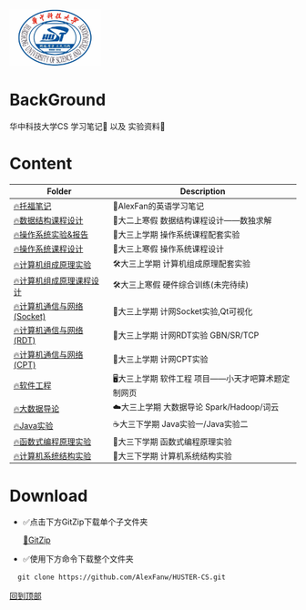 <img src="./asset/hust.jpg" width="" height="100"/>

# BackGround

华中科技大学CS 学习笔记💯  以及 实验资料💾

# Content

| Folder      | Description            |
| ----------- | ---------------------- |
| [🔥托福笔记](./Toefl) | 📒AlexFan的英语学习笔记 |
| [🔥数据结构课程设计](./数据结构课程设计) | 🌲大二上寒假 数据结构课程设计——数独求解 |
| [🔥操作系统实验&报告](./操作系统实验) | 🔧大三上学期 操作系统课程配套实验 |
| [🔥操作系统课程设计](./操作系统课程设计) | 🔧大三上寒假 操作系统课程设计 |
| [🔥计算机组成原理实验](./计算机组成原理实验) | 🛠大三上学期 计算机组成原理配套实验 |
| [🔥计算机组成原理课程设计](./计算机组成原理课程设计) | 🛠大三上寒假 硬件综合训练(未完待续) |
| [🔥计算机通信与网络(Socket)](./计算机通信与网络（Socket编程）) | 🦴大三上学期 计网Socket实验,Qt可视化 |
| [🔥计算机通信与网络(RDT)](./计算机通信与网络（可靠数据传输协议设计）) | :muscle:大三上学期 计网RDT实验 GBN/SR/TCP |
| [🔥计算机通信与网络(CPT)](./计算机通信与网络（基于CPT的组网实验）) | :round_pushpin:大三上学期 计网CPT实验 |
| [🔥软件工程](./软件工程) | 🖥大三上学期 软件工程 项目——小天才吧算术题定制网页 |
| [🔥大数据导论](./大数据导论) | ☁️大三上学期 大数据导论 Spark/Hadoop/词云  |
| [🔥Java实验](./Java实验) | ☕️大三下学期 Java实验一/Java实验二 |
| [🔥函数式编程原理实验](./函数式编程原理实验) | 🤖️大三下学期 函数式编程原理实验 |
| [🔥计算机系统结构实验](./计算机系统结构实验) | 🔧大三下学期 计算机系统结构实验 |






# Download

* ✅点击下方GitZip下载单个子文件夹

    [📁GitZip](http://kinolien.github.io/gitzip/)

* ✅使用下方命令下载整个文件夹

```markdown
  git clone https://github.com/AlexFanw/HUSTER-CS.git
```







[回到顶部](#readme)